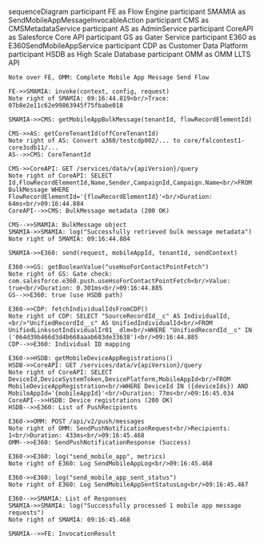 sequenceDiagram
    participant FE as Flow Engine
    participant SMAMIA as SendMobileAppMessageInvocableAction
    participant CMS as CMSMetadataService
    participant AS as AdminService
    participant CoreAPI as Salesforce Core API
    participant GS as Gater Service
    participant E360 as E360SendMobileAppService
    participant CDP as Customer Data Platform
    participant HSDB as High Scale Database
    participant OMM as OMM LLTS API

    Note over FE, OMM: Complete Mobile App Message Send Flow

    FE->>SMAMIA: invoke(context, config, request)
    Note right of SMAMIA: 09:16:44.819<br/>Trace: 07b8e2e11c62e99863945f75fbabe018

    SMAMIA->>CMS: getMobileAppBulkMessage(tenantId, flowRecordElementId)
    
    CMS->>AS: getCoreTenantId(offCoreTenantId)
    Note right of AS: Convert a360/testcdp002/... to core/falcontest1-core3sdb11/...
    AS-->>CMS: CoreTenantId
    
    CMS->>CoreAPI: GET /services/data/v{apiVersion}/query
    Note right of CoreAPI: SELECT Id,FlowRecordElementId,Name,Sender,CampaignId,Campaign.Name<br/>FROM BulkMessage WHERE FlowRecordElementId='{flowRecordElementId}'<br/>Duration: 64ms<br/>09:16:44.884
    CoreAPI-->>CMS: BulkMessage metadata (200 OK)
    
    CMS-->>SMAMIA: BulkMessage object
    SMAMIA->>SMAMIA: log("Successfully retrieved bulk message metadata")
    Note right of SMAMIA: 09:16:44.884

    SMAMIA->>E360: send(request, mobileAppId, tenantId, sendContext)
    
    E360->>GS: getBooleanValue("useHsoForContactPointFetch")
    Note right of GS: Gate check: com.salesforce.e360.push.useHsoForContactPointFetch<br/>Value: true<br/>Duration: 0.301ms<br/>09:16:44.885
    GS-->>E360: true (use HSDB path)
    
    E360->>CDP: fetchIndividualIdsFromCDP()
    Note right of CDP: SELECT "SourceRecordId__c" AS IndividualId,<br/>"UnifiedRecordId__c" AS UnifiedIndividualId<br/>FROM UnifiedLinkssotIndividualIr01__dlm<br/>WHERE "UnifiedRecordId__c" IN ('064d39b466d3d4b668aaab683de33638')<br/>09:16:44.885
    CDP-->>E360: Individual ID mapping
    
    E360->>HSDB: getMobileDeviceAppRegistrations()
    HSDB->>CoreAPI: GET /services/data/v{apiVersion}/query
    Note right of CoreAPI: SELECT DeviceId,DeviceSystemToken,DevicePlatform,MobileAppId<br/>FROM MobileDeviceAppRegistration<br/>WHERE DeviceId IN ({deviceIds}) AND MobileAppId='{mobileAppId}'<br/>Duration: 77ms<br/>09:16:45.034
    CoreAPI-->>HSDB: Device registrations (200 OK)
    HSDB-->>E360: List of PushRecipients
    
    E360->>OMM: POST /api/v2/push/messages
    Note right of OMM: SendPushNotificationRequest<br/>Recipients: 1<br/>Duration: 433ms<br/>09:16:45.468
    OMM-->>E360: SendPushNotificationResponse (Success)
    
    E360->>E360: log("send_mobile_app", metrics)
    Note right of E360: Log SendMobileAppLog<br/>09:16:45.468
    
    E360->>E360: log("send_mobile_app_sent_status")
    Note right of E360: Log SendMobileAppSentStatusLog<br/>09:16:45.467
    
    E360-->>SMAMIA: List of Responses
    SMAMIA->>SMAMIA: log("Successfully processed 1 mobile app message requests")
    Note right of SMAMIA: 09:16:45.468
    
    SMAMIA-->>FE: InvocationResult
